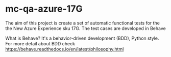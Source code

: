 # mc-qa-azure-17G
The aim of this project is create a set of automatic functional tests for the the New Azure Experience sku 17G.
The test cases are developed in Behave

What is Behave?
It's a behavior-driven development (BDD), Python style. For more detail about BDD check https://behave.readthedocs.io/en/latest/philosophy.html
